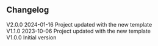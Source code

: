 ## Changelog  
V2.0.0 2024-01-16 Project updated with the new template  
V1.1.0 2023-10-06 Project updated with the new template  
V1.0.0 Initial version  
